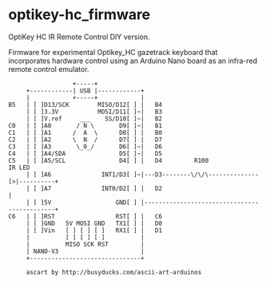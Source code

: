 # optikey-hc_firmware
OptiKey HC IR Remote Control DIY version.

Firmware for experimental Optikey_HC gazetrack keyboard that incorporates hardware control
using an Arduino Nano board as an infra-red remote control emulator.

                      +-----+
         +------------| USB |------------+
         |            +-----+            |
    B5   | [ ]D13/SCK        MISO/D12[ ] |   B4
         | [ ]3.3V           MOSI/D11[ ]~|   B3
         | [ ]V.ref     ___    SS/D10[ ]~|   B2
    C0   | [ ]A0       / N \       D9[ ]~|   B1
    C1   | [ ]A1      /  A  \      D8[ ] |   B0
    C2   | [ ]A2      \  N  /      D7[ ] |   D7
    C3   | [ ]A3       \_0_/       D6[ ]~|   D6
    C4   | [ ]A4/SDA               D5[ ]~|   D5
    C5   | [ ]A5/SCL               D4[ ] |   D4         R100                  IR LED
         | [ ]A6              INT1/D3[ ]~|---D3--------\/\/\--------------[>|----------+ 
         | [ ]A7              INT0/D2[ ] |   D2                                        | 
         | [ ]5V                  GND[ ] |---------------------------------------------+
    C6   | [ ]RST                 RST[ ] |   C6                              
         | [ ]GND   5V MOSI GND   TX1[ ] |   D0
         | [ ]Vin   [ ] [ ] [ ]   RX1[ ] |   D1
         |          [ ] [ ] [ ]          |
         |          MISO SCK RST         |
         | NANO-V3                       |
         +-------------------------------+
         
         ascart by http://busyducks.com/ascii-art-arduinos
